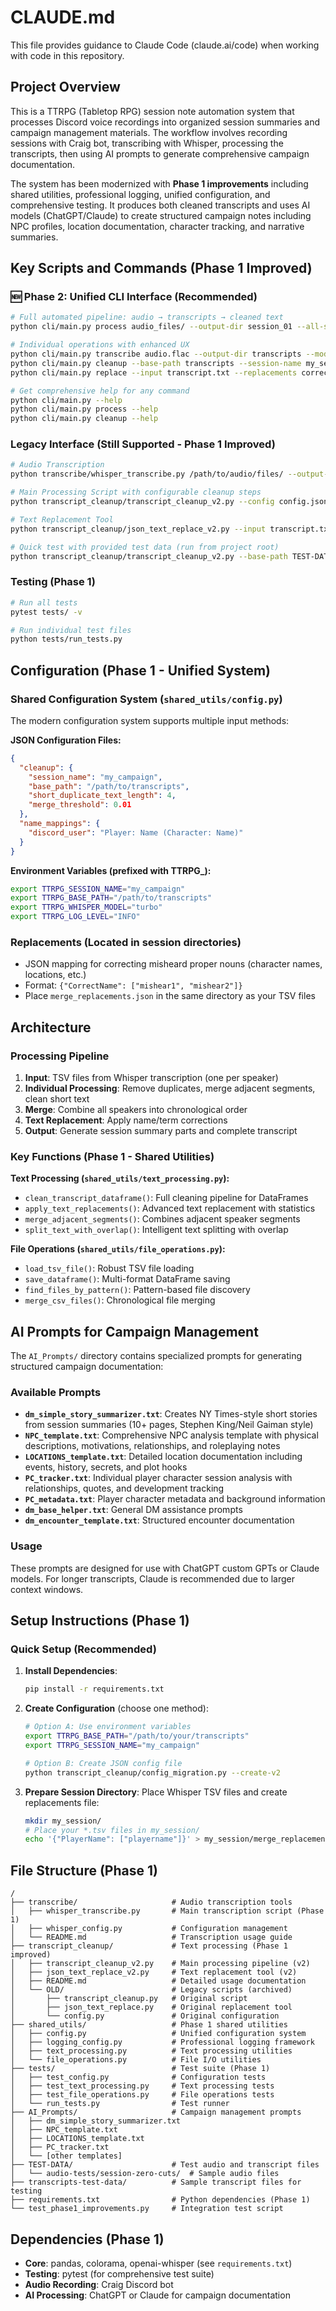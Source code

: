 # CLAUDE.md

This file provides guidance to Claude Code (claude.ai/code) when working with code in this repository.

## Project Overview

This is a TTRPG (Tabletop RPG) session note automation system that processes Discord voice recordings into organized session summaries and campaign management materials. The workflow involves recording sessions with Craig bot, transcribing with Whisper, processing the transcripts, then using AI prompts to generate comprehensive campaign documentation.

The system has been modernized with **Phase 1 improvements** including shared utilities, professional logging, unified configuration, and comprehensive testing. It produces both cleaned transcripts and uses AI models (ChatGPT/Claude) to create structured campaign notes including NPC profiles, location documentation, character tracking, and narrative summaries.

## Key Scripts and Commands (Phase 1 Improved)

### 🆕 Phase 2: Unified CLI Interface (Recommended)
```bash
# Full automated pipeline: audio → transcripts → cleaned text
python cli/main.py process audio_files/ --output-dir session_01 --all-steps --session-name "Campaign" --session-part "Episode_1"

# Individual operations with enhanced UX
python cli/main.py transcribe audio.flac --output-dir transcripts --model turbo --no-fp16
python cli/main.py cleanup --base-path transcripts --session-name my_session
python cli/main.py replace --input transcript.txt --replacements corrections.json

# Get comprehensive help for any command
python cli/main.py --help
python cli/main.py process --help
python cli/main.py cleanup --help
```

### Legacy Interface (Still Supported - Phase 1 Improved)
```bash
# Audio Transcription
python transcribe/whisper_transcribe.py /path/to/audio/files/ --output-dir transcripts --model turbo --no-fp16

# Main Processing Script with configurable cleanup steps
python transcript_cleanup/transcript_cleanup_v2.py --config config.json --log-level INFO

# Text Replacement Tool
python transcript_cleanup/json_text_replace_v2.py --input transcript.txt --replacements replacements.json

# Quick test with provided test data (run from project root)
python transcript_cleanup/transcript_cleanup_v2.py --base-path TEST-DATA/transcripts-test-data
```

### Testing (Phase 1)
```bash
# Run all tests
pytest tests/ -v

# Run individual test files
python tests/run_tests.py
```


## Configuration (Phase 1 - Unified System)

### Shared Configuration System (`shared_utils/config.py`)
The modern configuration system supports multiple input methods:

**JSON Configuration Files:**
```json
{
  "cleanup": {
    "session_name": "my_campaign",
    "base_path": "/path/to/transcripts",
    "short_duplicate_text_length": 4,
    "merge_threshold": 0.01
  },
  "name_mappings": {
    "discord_user": "Player: Name (Character: Name)"
  }
}
```

**Environment Variables (prefixed with TTRPG_):**
```bash
export TTRPG_SESSION_NAME="my_campaign"
export TTRPG_BASE_PATH="/path/to/transcripts" 
export TTRPG_WHISPER_MODEL="turbo"
export TTRPG_LOG_LEVEL="INFO"
```

### Replacements (Located in session directories)
- JSON mapping for correcting misheard proper nouns (character names, locations, etc.)
- Format: `{"CorrectName": ["mishear1", "mishear2"]}`
- Place `merge_replacements.json` in the same directory as your TSV files

## Architecture

### Processing Pipeline
1. **Input**: TSV files from Whisper transcription (one per speaker)
2. **Individual Processing**: Remove duplicates, merge adjacent segments, clean short text
3. **Merge**: Combine all speakers into chronological order
4. **Text Replacement**: Apply name/term corrections
5. **Output**: Generate session summary parts and complete transcript

### Key Functions (Phase 1 - Shared Utilities)
**Text Processing (`shared_utils/text_processing.py`):**
- `clean_transcript_dataframe()`: Full cleaning pipeline for DataFrames
- `apply_text_replacements()`: Advanced text replacement with statistics
- `merge_adjacent_segments()`: Combines adjacent speaker segments
- `split_text_with_overlap()`: Intelligent text splitting with overlap

**File Operations (`shared_utils/file_operations.py`):**
- `load_tsv_file()`: Robust TSV file loading
- `save_dataframe()`: Multi-format DataFrame saving
- `find_files_by_pattern()`: Pattern-based file discovery
- `merge_csv_files()`: Chronological file merging

## AI Prompts for Campaign Management

The `AI_Prompts/` directory contains specialized prompts for generating structured campaign documentation:

### Available Prompts
- **`dm_simple_story_summarizer.txt`**: Creates NY Times-style short stories from session summaries (10+ pages, Stephen King/Neil Gaiman style)
- **`NPC_template.txt`**: Comprehensive NPC analysis template with physical descriptions, motivations, relationships, and roleplaying notes
- **`LOCATIONS_template.txt`**: Detailed location documentation including events, history, secrets, and plot hooks
- **`PC_tracker.txt`**: Individual player character session analysis with relationships, quotes, and development tracking
- **`PC_metadata.txt`**: Player character metadata and background information
- **`dm_base_helper.txt`**: General DM assistance prompts
- **`dm_encounter_template.txt`**: Structured encounter documentation

### Usage
These prompts are designed for use with ChatGPT custom GPTs or Claude models. For longer transcripts, Claude is recommended due to larger context windows.

## Setup Instructions (Phase 1)

### Quick Setup (Recommended)
1. **Install Dependencies**:
   ```bash
   pip install -r requirements.txt
   ```

2. **Create Configuration** (choose one method):
   ```bash
   # Option A: Use environment variables
   export TTRPG_BASE_PATH="/path/to/your/transcripts"
   export TTRPG_SESSION_NAME="my_campaign"
   
   # Option B: Create JSON config file
   python transcript_cleanup/config_migration.py --create-v2
   ```

3. **Prepare Session Directory**: Place Whisper TSV files and create replacements file:
   ```bash
   mkdir my_session/
   # Place your *.tsv files in my_session/
   echo '{"PlayerName": ["playername"]}' > my_session/merge_replacements.json
   ```


## File Structure (Phase 1)
```
/
├── transcribe/                     # Audio transcription tools
│   ├── whisper_transcribe.py       # Main transcription script (Phase 1)
│   ├── whisper_config.py           # Configuration management  
│   └── README.md                   # Transcription usage guide
├── transcript_cleanup/             # Text processing (Phase 1 improved)
│   ├── transcript_cleanup_v2.py    # Main processing pipeline (v2)
│   ├── json_text_replace_v2.py     # Text replacement tool (v2)
│   ├── README.md                   # Detailed usage documentation
│   └── OLD/                        # Legacy scripts (archived)
│       ├── transcript_cleanup.py   # Original script
│       ├── json_text_replace.py    # Original replacement tool
│       └── config.py               # Original configuration
├── shared_utils/                   # Phase 1 shared utilities
│   ├── config.py                   # Unified configuration system
│   ├── logging_config.py           # Professional logging framework
│   ├── text_processing.py          # Text processing utilities
│   └── file_operations.py          # File I/O utilities  
├── tests/                          # Test suite (Phase 1)
│   ├── test_config.py              # Configuration tests
│   ├── test_text_processing.py     # Text processing tests
│   ├── test_file_operations.py     # File operations tests
│   └── run_tests.py                # Test runner
├── AI_Prompts/                     # Campaign management prompts
│   ├── dm_simple_story_summarizer.txt
│   ├── NPC_template.txt
│   ├── LOCATIONS_template.txt
│   ├── PC_tracker.txt
│   └── [other templates]
├── TEST-DATA/                      # Test audio and transcript files
│   └── audio-tests/session-zero-cuts/  # Sample audio files
├── transcripts-test-data/          # Sample transcript files for testing
├── requirements.txt                # Python dependencies (Phase 1)
└── test_phase1_improvements.py     # Integration test script
```

## Dependencies (Phase 1)
- **Core**: pandas, colorama, openai-whisper (see `requirements.txt`)
- **Testing**: pytest (for comprehensive test suite)  
- **Audio Recording**: Craig Discord bot
- **AI Processing**: ChatGPT or Claude for campaign documentation